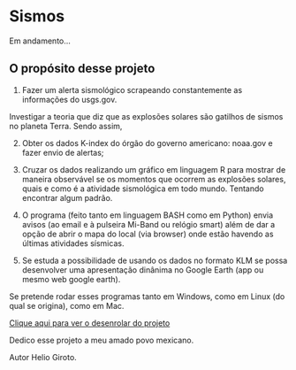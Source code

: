 # Sismos
Em andamento...

## O propósito desse projeto ##

1. Fazer um alerta sismológico scrapeando constantemente as informações do usgs.gov.

Investigar a teoria que diz que as explosões solares são gatilhos de sismos no planeta Terra. Sendo assim, 

2. Obter os dados K-index do órgão do governo americano: noaa.gov e fazer envio de alertas;

3. Cruzar os dados realizando um gráfico em linguagem R para mostrar de maneira observável se os momentos que ocorrem as explosões solares, quais e como é a atividade sismológica em todo mundo. Tentando encontrar algum padrão.

4. O programa (feito tanto em linguagem BASH como em Python) envia avisos (ao email e à pulseira Mi-Band ou relógio smart) além de dar a opção de abrir o mapa do local (via browser) onde estão havendo as últimas atividades sísmicas.

5. Se estuda a possibilidade de usando os dados no formato KLM se possa desenvolver uma apresentação dinânima no Google Earth (app ou mesmo web google earth).

Se pretende rodar esses programas tanto em Windows, como em Linux (do qual se origina), como em Mac.


[Clique aqui para ver o desenrolar do projeto](https://raw.githubusercontent.com/HelioGiroto/Sismos/master/sismos.txt)

Dedico esse projeto a meu amado povo mexicano.

Autor Helio Giroto.
